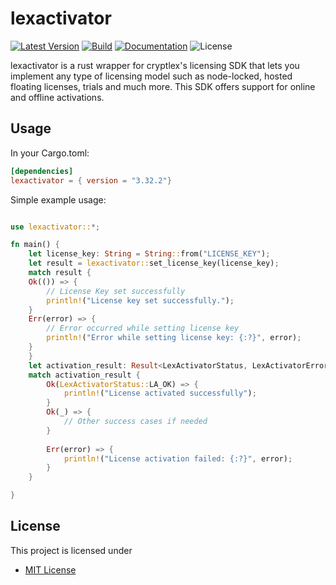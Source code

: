 # lexactivator

[![Latest Version](https://img.shields.io/crates/v/lexactivator.svg)](https://crates.io/crates/lexactivator)
[![Build](https://github.com/cryptlex/lexactivator-rust/actions/workflows/crate-publish.yml/badge.svg)](https://github.com/cryptlex/lexactivator-rust/actions/workflows/crate-publish.yml)
[![Documentation](https://docs.rs/lexactivator/badge.svg)](https://docs.rs/lexactivator)
![License](https://img.shields.io/crates/l/lexactivator)

lexactivator is a rust wrapper for cryptlex's licensing SDK that lets you implement any type of licensing model such as node-locked, hosted floating licenses, trials and much more. This SDK offers support for online and offline activations.

## Usage

In your Cargo.toml:

```toml
[dependencies]
lexactivator = { version = "3.32.2"}
```

Simple example usage:

```rust

use lexactivator::*;

fn main() {
    let license_key: String = String::from("LICENSE_KEY");
    let result = lexactivator::set_license_key(license_key);
    match result {
    Ok(()) => {
        // License Key set successfully
        println!("License key set successfully.");
    }
    Err(error) => {
        // Error occurred while setting license key
        println!("Error while setting license key: {:?}", error);
    }
    }
    let activation_result: Result<LexActivatorStatus, LexActivatorError> = lexactivator::activate_license();
    match activation_result {
        Ok(LexActivatorStatus::LA_OK) => {
            println!("License activated successfully");
        }
        Ok(_) => {
            // Other success cases if needed
        }
        
        Err(error) => {
            println!("License activation failed: {:?}", error);
        }
    }

}
```
## License

This project is licensed under 

* [MIT License](https://opensource.org/licenses/MIT)
